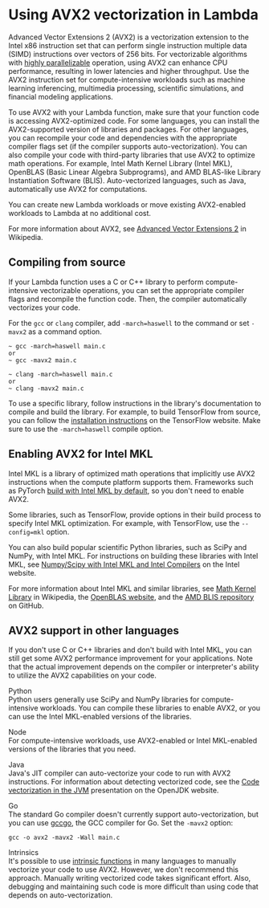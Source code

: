 # Using AVX2 vectorization in Lambda<a name="runtimes-avx2"></a>

Advanced Vector Extensions 2 \(AVX2\) is a vectorization extension to the Intel x86 instruction set that can perform single instruction multiple data \(SIMD\) instructions over vectors of 256 bits\. For vectorizable algorithms with [highly parallelizable](https://en.wikipedia.org/wiki/Massively_parallel) operation, using AVX2 can enhance CPU performance, resulting in lower latencies and higher throughput\. Use the AVX2 instruction set for compute\-intensive workloads such as machine learning inferencing, multimedia processing, scientific simulations, and financial modeling applications\.

To use AVX2 with your Lambda function, make sure that your function code is accessing AVX2\-optimized code\. For some languages, you can install the AVX2\-supported version of libraries and packages\. For other languages, you can recompile your code and dependencies with the appropriate compiler flags set \(if the compiler supports auto\-vectorization\)\. You can also compile your code with third\-party libraries that use AVX2 to optimize math operations\. For example, Intel Math Kernel Library \(Intel MKL\), OpenBLAS \(Basic Linear Algebra Subprograms\), and AMD BLAS\-like Library Instantiation Software \(BLIS\)\. Auto\-vectorized languages, such as Java, automatically use AVX2 for computations\.

You can create new Lambda workloads or move existing AVX2\-enabled workloads to Lambda at no additional cost\.

For more information about AVX2, see [Advanced Vector Extensions 2](https://en.wikipedia.org/wiki/Advanced_Vector_Extensions#Advanced_Vector_Extensions_2) in Wikipedia\.

## Compiling from source<a name="runtimes-avx2-cpp"></a>

If your Lambda function uses a C or C\+\+ library to perform compute\-intensive vectorizable operations, you can set the appropriate compiler flags and recompile the function code\. Then, the compiler automatically vectorizes your code\.

For the `gcc` or `clang` compiler, add `-march=haswell` to the command or set `-mavx2` as a command option\.

```
~ gcc -march=haswell main.c
or
~ gcc -mavx2 main.c  
 
~ clang -march=haswell main.c
or
~ clang -mavx2 main.c
```

To use a specific library, follow instructions in the library's documentation to compile and build the library\. For example, to build TensorFlow from source, you can follow the [ installation instructions](https://www.tensorflow.org/install/source) on the TensorFlow website\. Make sure to use the `-march=haswell` compile option\.

## Enabling AVX2 for Intel MKL<a name="runtimes-avx2-mkl"></a>

Intel MKL is a library of optimized math operations that implicitly use AVX2 instructions when the compute platform supports them\. Frameworks such as PyTorch [build with Intel MKL by default](https://software.intel.com/content/www/us/en/develop/articles/getting-started-with-intel-optimization-of-pytorch.html), so you don't need to enable AVX2\.

Some libraries, such as TensorFlow, provide options in their build process to specify Intel MKL optimization\. For example, with TensorFlow, use the `--config=mkl` option\.

You can also build popular scientific Python libraries, such as SciPy and NumPy, with Intel MKL\. For instructions on building these libraries with Intel MKL, see [Numpy/Scipy with Intel MKL and Intel Compilers](https://software.intel.com/content/www/us/en/develop/articles/numpyscipy-with-intel-mkl.html) on the Intel website\.

For more information about Intel MKL and similar libraries, see [Math Kernel Library](https://en.wikipedia.org/wiki/Math_Kernel_Library) in Wikipedia, the [OpenBLAS website](https://www.openblas.net/), and the [AMD BLIS repository](https://github.com/amd/blis) on GitHub\.

## AVX2 support in other languages<a name="runtimes-avx2-mkl"></a>

If you don't use C or C\+\+ libraries and don't build with Intel MKL, you can still get some AVX2 performance improvement for your applications\. Note that the actual improvement depends on the compiler or interpreter's ability to utilize the AVX2 capabilities on your code\.

Python  
Python users generally use SciPy and NumPy libraries for compute\-intensive workloads\. You can compile these libraries to enable AVX2, or you can use the Intel MKL\-enabled versions of the libraries\.

Node  
For compute\-intensive workloads, use AVX2\-enabled or Intel MKL\-enabled versions of the libraries that you need\.

Java  
Java's JIT compiler can auto\-vectorize your code to run with AVX2 instructions\. For information about detecting vectorized code, see the [Code vectorization in the JVM](https://cr.openjdk.java.net/~vlivanov/talks/2019_CodeOne_MTE_Vectors.pdf) presentation on the OpenJDK website\.

Go  
The standard Go compiler doesn't currently support auto\-vectorization, but you can use [gccgo](https://golang.org/doc/install/gccgo), the GCC compiler for Go\. Set the `-mavx2` option:  

```
gcc -o avx2 -mavx2 -Wall main.c
```

Intrinsics  
It's possible to use [intrinsic functions](https://en.wikipedia.org/wiki/Intrinsic_function) in many languages to manually vectorize your code to use AVX2\. However, we don't recommend this approach\. Manually writing vectorized code takes significant effort\. Also, debugging and maintaining such code is more difficult than using code that depends on auto\-vectorization\.